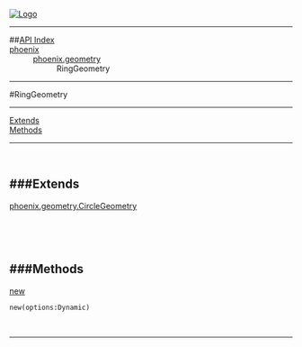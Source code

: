 
[![Logo](../../../images/logo.png)](../../../index.html)

---


##[API Index](../../../api/index.html#phoenix.geometry)   
[phoenix](../)     
&emsp;&emsp;&emsp;[phoenix.geometry](./)   
&emsp;&emsp;&emsp;&emsp;&emsp;&emsp;RingGeometry

---

#RingGeometry


---


[Extends](#Extends)   
[Methods](#Methods)   


---

&nbsp;   

<a class="lift" name="Extends" ></a>
###Extends   
---
<a class="lift" name="phoenix.geometry.CircleGeometry" href="{{{rel_path}}}api/phoenix/geometry/CircleGeometry.html">phoenix.geometry.CircleGeometry</a>

&nbsp;   

&nbsp;   

<a class="lift" name="Methods" ></a>
###Methods   
---
<a class="lift" name="new" href="#new">new</a>



`new(options:Dynamic) `

<span class="small_desc_flat">  </span>   



&nbsp;
&nbsp;
&nbsp;

---  


&nbsp;   
&nbsp;   